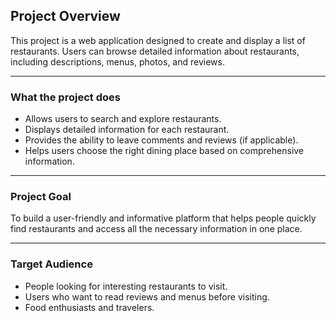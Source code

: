 ## Project Overview

This project is a web application designed to create and display a list of restaurants. Users can browse detailed information about restaurants, including descriptions, menus, photos, and reviews.

---

### What the project does
- Allows users to search and explore restaurants.
- Displays detailed information for each restaurant.
- Provides the ability to leave comments and reviews (if applicable).
- Helps users choose the right dining place based on comprehensive information.


---

### Project Goal

To build a user-friendly and informative platform that helps people quickly find restaurants and access all the necessary information in one place.

---

### Target Audience
- People looking for interesting restaurants to visit.
- Users who want to read reviews and menus before visiting.
- Food enthusiasts and travelers.
